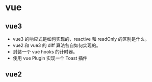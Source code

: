 # vue 


## vue3

- vue3 的响应式是如何实现的，reactive 和 readOnly 的区别是什么。
- vue2 和 vue3 的 diff 算法各自如何实现的。
- 封装一个 vue hooks 的计时器。
- 使用 vue Plugin 实现一个 Toast 插件




## vue2


